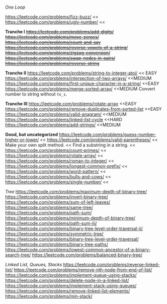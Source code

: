 *One Loop*

https://leetcode.com/problems/fizz-buzz/ <<
https://leetcode.com/problems/ugly-number/ <<

**Tranche I**
<del>https://leetcode.com/problems/add-digits/</del>
<del>https://leetcode.com/problems/move-zeroes/</del>
<del>https://leetcode.com/problems/count-and-say</del>
<del>https://leetcode.com/problems/reverse-vowels-of-a-string/</del>
<del>https://leetcode.com/problems/zigzag-conversion/</del>
<del>https://leetcode.com/problems/swap-nodes-in-pairs/</del>
<del>https://leetcode.com/problems/reverse-string</del>

**Tranche II**
https://leetcode.com/problems/string-to-integer-atoi/ << EASY
https://leetcode.com/problems/intersection-of-two-arrays/ <<MEDIUM
https://leetcode.com/problems/first-unique-character-in-a-string/ <<EASY
https://leetcode.com/problems/merge-sorted-array/ <<MEDIUM
Convert number to string without `to_s`.

**Tranche III**
https://leetcode.com/problems/rotate-array <<EASY
https://leetcode.com/problems/remove-duplicates-from-sorted-list <<EASY
https://leetcode.com/problems/valid-anagram/ <<MEDIUM
https://leetcode.com/problems/linked-list-cycle <<HARD
https://leetcode.com/problems/add-strings/ <<MEDIUM

**Good, but uncategorized**
https://leetcode.com/problems/guess-number-higher-or-lower/ <<
https://leetcode.com/problems/valid-parentheses/ <<
Make your own split method. <<
Find a substring in a string. <<
https://leetcode.com/problems/count-primes/ <<
https://leetcode.com/problems/rotate-array/ <<
https://leetcode.com/problems/roman-to-integer/ <<
https://leetcode.com/problems/longest-common-prefix/ <<
https://leetcode.com/problems/word-pattern/ <<
https://leetcode.com/problems/bulls-and-cows/ <<
https://leetcode.com/problems/single-number/ <<

*Tree*
https://leetcode.com/problems/maximum-depth-of-binary-tree/
https://leetcode.com/problems/invert-binary-tree/
https://leetcode.com/problems/sum-of-left-leaves/
https://leetcode.com/problems/same-tree/
https://leetcode.com/problems/path-sum/
https://leetcode.com/problems/minimum-depth-of-binary-tree/
https://leetcode.com/problems/path-sum-iii/
https://leetcode.com/problems/binary-tree-level-order-traversal-ii/
https://leetcode.com/problems/symmetric-tree/
https://leetcode.com/problems/binary-tree-level-order-traversal/
https://leetcode.com/problems/binary-tree-paths/
https://leetcode.com/problems/lowest-common-ancestor-of-a-binary-search-tree/
https://leetcode.com/problems/balanced-binary-tree/

*Linked List, Queues, Stacks*
https://leetcode.com/problems/reverse-linked-list/
https://leetcode.com/problems/remove-nth-node-from-end-of-list/
https://leetcode.com/problems/implement-queue-using-stacks/
https://leetcode.com/problems/delete-node-in-a-linked-list/
https://leetcode.com/problems/implement-stack-using-queues/
https://leetcode.com/problems/remove-linked-list-elements/
https://leetcode.com/problems/min-stack/
